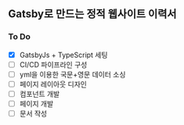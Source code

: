 ## Gatsby로 만드는 정적 웹사이트 이력서

### To Do

- [x] GatsbyJs + TypeScript 세팅
- [ ] CI/CD 파이프라인 구성
- [ ] yml을 이용한 국문+영문 데이터 소싱
- [ ] 페이지 레이아웃 디자인
- [ ] 컴포넌트 개발
- [ ] 페이지 개발
- [ ] 문서 작성
